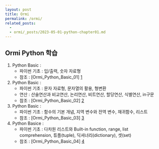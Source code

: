 ```yaml
---
layout: post
title: Ormi
permalink: /ormi/
related_posts:
  - 
  - ormi/_posts/2023-05-01-python-chapter01.md
---
```


## Ormi Python 학습
1. Python Basic : 
    - 파이썬 기초 : 입/출력, 숫자 자료형
    - 참조 : [Ormi_Python_Basic_01] [1]
2. Python Basic :
    - 파이썬 기초 : 문자 자료형, 문자열의 활용, 형변환
    - 연산 : 산술연산과 비교연산, 논리연산, 비트연산, 할당연산, 식별연산, in구문
    - 참조 : [Ormi_Python_Basic_02] [2]
3. Python Basic :
    - 파이썬 기초 : 함수의 기본 개념, 지역 변수와 전역 변수, 재귀함수, 리스트
    - 참조 : [Ormi_Python_Basic_03] [3]
4. Python Basice :
    - 파이썬 기초 : 다차원 리스트와 Built-in function, range, list comprehension, 튜플(tuple), 딕셔너리(dictionary), 셋(set)
    - 참조 : [Ormi_Python_Basic_04] [4]

[1]: https://aminsc.github.io/ormi01/
[2]: https://aminsc.github.io/ormi02/
[3]: https://aminsc.github.io/ormi03/
[4]: https://aminsc.github.io/ormi04/
